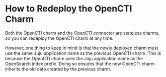 # How to Redeploy the OpenCTI Charm

Both the OpenCTI charm and the OpenCTI connector are stateless charms, so you 
can redeploy the OpenCTI charm at any time.

However, one thing to keep in mind is that the newly deployed charm must use the
same Juju application name as the previous OpenCTI charm. This is because the
OpenCTI charm uses the Juju application name as the OpenSearch index prefix. 
Doing so ensures that the new OpenCTI charm inherits the old data created by
the previous charm.
